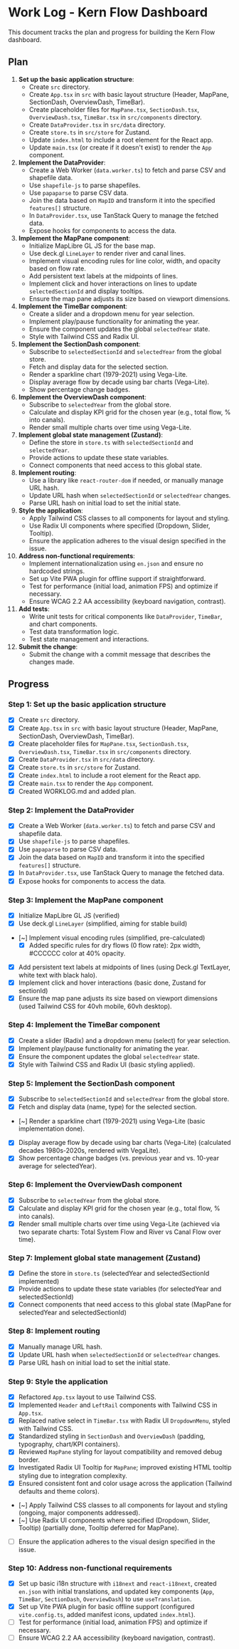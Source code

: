 # Work Log - Kern Flow Dashboard

This document tracks the plan and progress for building the Kern Flow dashboard.

## Plan

1. **Set up the basic application structure**:
    - Create `src` directory.
    - Create `App.tsx` in `src` with basic layout structure (Header, MapPane, SectionDash, OverviewDash, TimeBar).
    - Create placeholder files for `MapPane.tsx`, `SectionDash.tsx`, `OverviewDash.tsx`, `TimeBar.tsx` in `src/components` directory.
    - Create `DataProvider.tsx` in `src/data` directory.
    - Create `store.ts` in `src/store` for Zustand.
    - Update `index.html` to include a root element for the React app.
    - Update `main.tsx` (or create if it doesn't exist) to render the `App` component.
2. **Implement the DataProvider**:
    - Create a Web Worker (`data.worker.ts`) to fetch and parse CSV and shapefile data.
    - Use `shapefile-js` to parse shapefiles.
    - Use `papaparse` to parse CSV data.
    - Join the data based on `MapID` and transform it into the specified `features[]` structure.
    - In `DataProvider.tsx`, use TanStack Query to manage the fetched data.
    - Expose hooks for components to access the data.
3. **Implement the MapPane component**:
    - Initialize MapLibre GL JS for the base map.
    - Use deck.gl `LineLayer` to render river and canal lines.
    - Implement visual encoding rules for line color, width, and opacity based on flow rate.
    - Add persistent text labels at the midpoints of lines.
    - Implement click and hover interactions on lines to update `selectedSectionId` and display tooltips.
    - Ensure the map pane adjusts its size based on viewport dimensions.
4. **Implement the TimeBar component**:
    - Create a slider and a dropdown menu for year selection.
    - Implement play/pause functionality for animating the year.
    - Ensure the component updates the global `selectedYear` state.
    - Style with Tailwind CSS and Radix UI.
5. **Implement the SectionDash component**:
    - Subscribe to `selectedSectionId` and `selectedYear` from the global store.
    - Fetch and display data for the selected section.
    - Render a sparkline chart (1979-2021) using Vega-Lite.
    - Display average flow by decade using bar charts (Vega-Lite).
    - Show percentage change badges.
6. **Implement the OverviewDash component**:
    - Subscribe to `selectedYear` from the global store.
    - Calculate and display KPI grid for the chosen year (e.g., total flow, % into canals).
    - Render small multiple charts over time using Vega-Lite.
7. **Implement global state management (Zustand)**:
    - Define the store in `store.ts` with `selectedSectionId` and `selectedYear`.
    - Provide actions to update these state variables.
    - Connect components that need access to this global state.
8. **Implement routing**:
    - Use a library like `react-router-dom` if needed, or manually manage URL hash.
    - Update URL hash when `selectedSectionId` or `selectedYear` changes.
    - Parse URL hash on initial load to set the initial state.
9. **Style the application**:
    - Apply Tailwind CSS classes to all components for layout and styling.
    - Use Radix UI components where specified (Dropdown, Slider, Tooltip).
    - Ensure the application adheres to the visual design specified in the issue.
10. **Address non-functional requirements**:
    - Implement internationalization using `en.json` and ensure no hardcoded strings.
    - Set up Vite PWA plugin for offline support if straightforward.
    - Test for performance (initial load, animation FPS) and optimize if necessary.
    - Ensure WCAG 2.2 AA accessibility (keyboard navigation, contrast).
11. **Add tests**:
    - Write unit tests for critical components like `DataProvider`, `TimeBar`, and chart components.
    - Test data transformation logic.
    - Test state management and interactions.
12. **Submit the change**:
    - Submit the change with a commit message that describes the changes made.

## Progress

### Step 1: Set up the basic application structure
- [x] Create `src` directory.
- [x] Create `App.tsx` in `src` with basic layout structure (Header, MapPane, SectionDash, OverviewDash, TimeBar).
- [x] Create placeholder files for `MapPane.tsx`, `SectionDash.tsx`, `OverviewDash.tsx`, `TimeBar.tsx` in `src/components` directory.
- [x] Create `DataProvider.tsx` in `src/data` directory.
- [x] Create `store.ts` in `src/store` for Zustand.
- [x] Create `index.html` to include a root element for the React app.
- [x] Create `main.tsx` to render the `App` component.
- [x] Created WORKLOG.md and added plan.
### Step 2: Implement the DataProvider
- [x] Create a Web Worker (`data.worker.ts`) to fetch and parse CSV and shapefile data.
- [x] Use `shapefile-js` to parse shapefiles.
- [x] Use `papaparse` to parse CSV data.
- [x] Join the data based on `MapID` and transform it into the specified `features[]` structure.
- [x] In `DataProvider.tsx`, use TanStack Query to manage the fetched data.
- [x] Expose hooks for components to access the data.
### Step 3: Implement the MapPane component
- [x] Initialize MapLibre GL JS (verified)
- [x] Use deck.gl `LineLayer` (simplified, aiming for stable build)
- [~] Implement visual encoding rules (simplified, pre-calculated)
    - [x] Added specific rules for dry flows (0 flow rate): 2px width, #CCCCCC color at 40% opacity.
- [x] Add persistent text labels at midpoints of lines (using Deck.gl TextLayer, white text with black halo).
- [x] Implement click and hover interactions (basic done, Zustand for sectionId)
- [x] Ensure the map pane adjusts its size based on viewport dimensions (used Tailwind CSS for 40vh mobile, 60vh desktop).
### Step 4: Implement the TimeBar component
- [x] Create a slider (Radix) and a dropdown menu (select) for year selection.
- [x] Implement play/pause functionality for animating the year.
- [x] Ensure the component updates the global `selectedYear` state.
- [x] Style with Tailwind CSS and Radix UI (basic styling applied).
### Step 5: Implement the SectionDash component
- [x] Subscribe to `selectedSectionId` and `selectedYear` from the global store.
- [x] Fetch and display data (name, type) for the selected section.
- [~] Render a sparkline chart (1979-2021) using Vega-Lite (basic implementation done).
- [x] Display average flow by decade using bar charts (Vega-Lite) (calculated decades 1980s-2020s, rendered with VegaLite).
- [x] Show percentage change badges (vs. previous year and vs. 10-year average for selectedYear).
### Step 6: Implement the OverviewDash component
- [x] Subscribe to `selectedYear` from the global store.
- [x] Calculate and display KPI grid for the chosen year (e.g., total flow, % into canals).
- [x] Render small multiple charts over time using Vega-Lite (achieved via two separate charts: Total System Flow and River vs Canal Flow over time).
### Step 7: Implement global state management (Zustand)
- [x] Define the store in `store.ts` (selectedYear and selectedSectionId implemented)
- [x] Provide actions to update these state variables (for selectedYear and selectedSectionId)
- [x] Connect components that need access to this global state (MapPane for selectedYear and selectedSectionId)
### Step 8: Implement routing
- [x] Manually manage URL hash.
- [x] Update URL hash when `selectedSectionId` or `selectedYear` changes.
- [x] Parse URL hash on initial load to set the initial state.
### Step 9: Style the application
- [x] Refactored `App.tsx` layout to use Tailwind CSS.
- [x] Implemented `Header` and `LeftRail` components with Tailwind CSS in `App.tsx`.
- [x] Replaced native select in `TimeBar.tsx` with Radix UI `DropdownMenu`, styled with Tailwind CSS.
- [x] Standardized styling in `SectionDash` and `OverviewDash` (padding, typography, chart/KPI containers).
- [x] Reviewed `MapPane` styling for layout compatibility and removed debug border.
- [x] Investigated Radix UI Tooltip for `MapPane`; improved existing HTML tooltip styling due to integration complexity.
- [x] Ensured consistent font and color usage across the application (Tailwind defaults and theme colors).
- [~] Apply Tailwind CSS classes to all components for layout and styling (ongoing, major components addressed).
- [~] Use Radix UI components where specified (Dropdown, Slider, Tooltip) (partially done, Tooltip deferred for MapPane).
- [ ] Ensure the application adheres to the visual design specified in the issue.
### Step 10: Address non-functional requirements
- [x] Set up basic i18n structure with `i18next` and `react-i18next`, created `en.json` with initial translations, and updated key components (`App`, `TimeBar`, `SectionDash`, `OverviewDash`) to use `useTranslation`.
- [x] Set up Vite PWA plugin for basic offline support (configured `vite.config.ts`, added manifest icons, updated `index.html`).
- [ ] Test for performance (initial load, animation FPS) and optimize if necessary.
- [ ] Ensure WCAG 2.2 AA accessibility (keyboard navigation, contrast).

